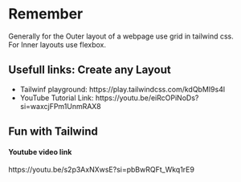 # Remember
Generally for the Outer layout of a webpage use grid in tailwind css. <br />
For Inner layouts use flexbox.

## Usefull links: Create any Layout
<ul>
  <li>Tailwinf playground: https://play.tailwindcss.com/kdQbMI9s4l</li>
  <li>YouTube Tutorial Link: https://youtu.be/eiRcOPiNoDs?si=waxcjFPm1UnmRAX8</li>
</ul>

## Fun with Tailwind
  <h4>Youtube video link</h4>
  <p>https://youtu.be/s2p3AxNXwsE?si=pbBwRQFt_Wkq1rE9</p>

